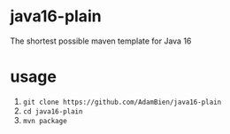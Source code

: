 # java16-plain

The shortest possible maven template for Java 16

# usage

1. `git clone https://github.com/AdamBien/java16-plain`
2. `cd java16-plain`
3. `mvn package`

